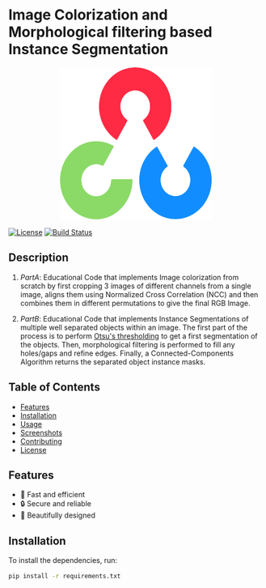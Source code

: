 # Image Colorization and Morphological filtering based Instance Segmentation

<p align="center">
  <img src="Images/OpenCV_logo_no_text.png" alt="Image description" width="300" height="300">
</p>

[![License](https://img.shields.io/badge/license-MIT-blue)](LICENSE)
[![Build Status](https://img.shields.io/badge/build-passing-brightgreen)](https://github.com/username/project/actions)

## Description
1. _PartA_:
  Educational Code that implements Image colorization from scratch by first cropping 3 images of different channels from a single image, aligns them using Normalized Cross Correlation (NCC) and then combines them in different permutations to give the final RGB Image.

2. _PartB_:
  Educational Code that implements Instance Segmentations of multiple well separated objects within an image. The first part of the process is to perform [Otsu's thresholding](https://en.wikipedia.org/wiki/Otsu%27s_method) to get a first segmentation of the objects. Then, morphological filtering is performed to fill any holes/gaps and refine edges. Finally, a Connected-Components Algorithm returns the separated object instance masks.
 


## Table of Contents
- [Features](#features)
- [Installation](#installation)
- [Usage](#usage)
- [Screenshots](#screenshots)
- [Contributing](#contributing)
- [License](#license)

## Features
- 🚀 Fast and efficient
- 🔒 Secure and reliable
- 🎨 Beautifully designed

## Installation

To install the dependencies, run:

```bash
pip install -r requirements.txt
